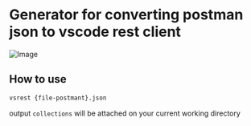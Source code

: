 # Generator for converting postman json to vscode rest client

![Image](https://i.imgur.com/LYVq22b.gif)

## How to use

```bash
vsrest {file-postmant}.json
```

output `collections` will be attached on your current working directory 